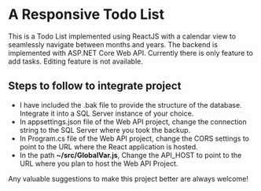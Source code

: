 # A Responsive Todo List

This is a Todo List implemented using ReactJS with a calendar view to seamlessly navigate between months and years. The backend is implemented with ASP.NET Core Web API. Currently there is only feature to add tasks. Editing feature is not available.

## Steps to follow to integrate project

* I have included the .bak file to provide the structure of the database. Integrate it into a SQL Server instance of your choice.
* In appsettings.json file of the Web API project, change the connection string to the SQL Server where you took the backup.
* In Program.cs file of the Web API project, change the CORS settings to point to the URL where the React application is hosted. 
* In the path **~/src/GlobalVar.js**, Change the API_HOST to point to the URL where you plan to host the Web API Project.

Any valuable suggestions to make this project better are always welcome!
